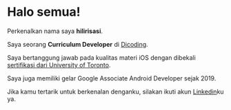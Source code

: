 # Halo semua! 

Perkenalkan nama saya **hilirisasi**.<br>

Saya seorang **Curriculum Developer** di [Dicoding](https://www.dicoding.com/).<br>

Saya bertanggung jawab pada kualitas materi iOS dengan dibekali [sertifikasi dari University of Toronto](https://www.coursera.org/account/accomplishments/specialization/CLKJD8XBXJ3M).<br>

Saya juga memiliki gelar Google Associate Android Developer sejak 2019.<br>

Jika kamu tertarik untuk berkenalan denganku, silakan ikuti akun [Linkedin]((https://github.com/ManukSwiming/cihuyyy/edit/main/README.md)https://github.com/ManukSwiming/cihuyyy/edit/main/README.md)ku ya.
